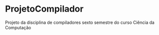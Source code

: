 # ProjetoCompilador
Projeto da disciplina de compiladores sexto semestre do curso Ciência da Computação
